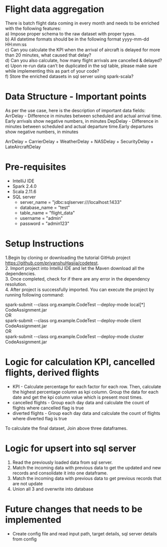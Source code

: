# Flight data aggregation

There is batch flight data coming in every month and needs to be enriched with the following features:  
a) Impose proper schema to the raw dataset with proper types.  
b) All datetime formats should be in the following format yyyy-mm-dd HH:mm:ss  
c) Can you calculate the KPI when the arrival of aircraft is delayed for more than 20
minutes, what caused that delay?  
d) Can you also calculate, how many flight arrivals are cancelled & delayed?  
e) Upon re-run data can’t be duplicated in the sql table, please make sure while
implementing this as part of your code?  
f) Store the enriched datasets in sql server using spark-scala?  

# Data Structure - Important points

As per the use case, here is the description of important data fields:
ArrDelay - Difference in minutes between scheduled and actual arrival time. Early arrivals show negative numbers, in minutes
DepDelay - Difference in minutes between scheduled and actual departure time.Early departures show negative numbers, in minutes

ArrDelay = CarrierDelay + WeatherDelay + NASDelay + SecurityDelay + LateAircraftDelay

# Pre-requisites

- IntelliJ IDE
- Spark 2.4.0
- Scala 2.11.6
- SQL server
  - server_name = "jdbc:sqlserver:///localhost:1433"
  - database_name = "test"
  - table_name = "flight_data"
  - username = "admin"
  - password = "admin123"

# Setup Instructions

1.Begin by cloning or downloading the tutorial GitHub project https://github.com/priyanshuHasija/codetest.  
2. Import project into IntelliJ IDE and let the Maven download all the dependencies.  
3. Once completed, check for if there are any error in the dependency resolution.  
4. After project is successfully imported. You can execute the project by running following command:  

spark-submit --class org.example.CodeTest --deploy-mode local[*] CodeAssignment.jar  
OR  
spark-submit --class org.example.CodeTest --deploy-mode client CodeAssignment.jar  
OR  
spark-submit --class org.example.CodeTest --deploy-mode cluster CodeAssignment.jar  

# Logic for calculation KPI, cancelled flights, derived flights

- KPI - Calculate percentage for each factor for each row. Then, calculate the highest percentage column as kpi column. Group the data for each date and get the kpi column value which is present most times.
- cancelled flights - Group each day data and calculate the count of flights where cancelled flag is true
- diverted flights - Group each day data and calculate the count of flights where diverted flag is true

To calculate the final dataset, Join above three dataframes.

# Logic for upsert into sql server

1. Read the previously loaded data from sql server.
2. Match the incoming data with previous data to get the updated and new records and consolidate it into one dataframe.
3. Match the incoming data with previous data to get previous records that are not update
4. Union all 3 and overwrite into database

# Future changes that needs to be implemented
- Create config file and read input path, target details, sql server details from config


